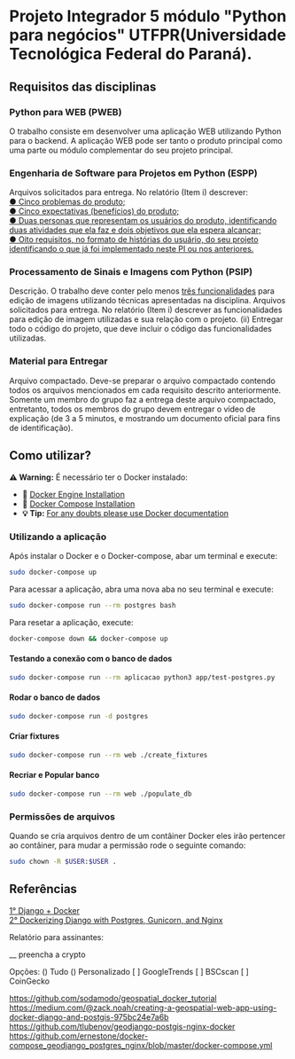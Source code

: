# Projeto Integrador 5 módulo "Python para negócios" UTFPR(Universidade Tecnológica Federal do Paraná).

## Requisitos das disciplinas ##

### Python para WEB (PWEB)

O trabalho consiste em desenvolver uma aplicação WEB utilizando Python para o backend. A aplicação WEB pode ser tanto o produto principal como uma parte ou módulo complementar do seu projeto principal. 

### Engenharia de Software para Projetos em Python (ESPP)

Arquivos solicitados para entrega. No relatório (Item i) descrever:  
[● Cinco problemas do produto;](https://github.com/claudimf/PI_2022_1_UTFPR/blob/main/ESPP%20-%20Requisitos%20da%20disciplina%20Engenharia%20de%20Software.pdf)  
[● Cinco expectativas (benefícios) do produto;](https://github.com/claudimf/PI_2022_1_UTFPR/blob/main/ESPP%20-%20Requisitos%20da%20disciplina%20Engenharia%20de%20Software.pdf)  
[● Duas personas que representam os usuários do produto, identificando duas atividades que ela faz e dois objetivos que ela espera alcançar; ](https://github.com/claudimf/PI_2022_1_UTFPR/blob/main/ESPP%20-%20Requisitos%20da%20disciplina%20Engenharia%20de%20Software.pdf)  
[● Oito requisitos, no formato de histórias do usuário, do seu projeto identificando o que já foi implementado neste PI ou nos anteriores. ](https://github.com/claudimf/PI_2022_1_UTFPR/blob/main/ESPP%20-%20Requisitos%20da%20disciplina%20Engenharia%20de%20Software.pdf)  

### Processamento de Sinais e Imagens com Python (PSIP)

Descrição. O trabalho deve conter pelo menos [três funcionalidades](https://github.com/claudimf/PI_2022_1_UTFPR/blob/main/crypto_games/utils.py) para edição de imagens
utilizando técnicas apresentadas na disciplina.
Arquivos solicitados para entrega. No relatório (Item i) descrever as funcionalidades para edição
de imagem utilizadas e sua relação com o projeto. (ii) Entregar todo o código do projeto, que deve
incluir o código das funcionalidades utilizadas.

### Material para Entregar

Arquivo compactado. Deve-se preparar o arquivo compactado contendo todos os arquivos
mencionados em cada requisito descrito anteriormente. Somente um membro do grupo faz a
entrega deste arquivo compactado, entretanto, todos os membros do grupo devem entregar o
vídeo de explicação (de 3 a 5 minutos, e mostrando um documento oficial para fins de
identificação).

## Como utilizar? ##

**:warning: Warning:** É necessário ter o Docker instalado:
- 🐳 [Docker Engine Installation](https://docs.docker.com/engine/install/ubuntu/)  
- 🐳 [Docker Compose Installation](https://docs.docker.com/compose/install/)  
- **💡 Tip:** [For any doubts please use Docker documentation](https://docs.docker.com/)  

### Utilizando a aplicação

Após instalar o Docker e o Docker-compose, abar um terminal e execute:

```sh
sudo docker-compose up
```
Para acessar a aplicação, abra uma nova aba no seu terminal e execute:

```sh
sudo docker-compose run --rm postgres bash
```

Para resetar a aplicação, execute:

```sh
docker-compose down && docker-compose up
```

#### Testando a conexão com o banco de dados

```sh
sudo docker-compose run --rm aplicacao python3 app/test-postgres.py
```

#### Rodar o banco de dados

```sh
sudo docker-compose run -d postgres
```

#### Criar fixtures
```sh
sudo docker-compose run --rm web ./create_fixtures
```

#### Recriar e Popular banco
```sh
sudo docker-compose run --rm web ./populate_db
```

### Permissões de arquivos ###
Quando se cria arquivos dentro de um contâiner Docker eles irão pertencer ao contâiner, para mudar a permissão rode o seguinte comando:

```sh
sudo chown -R $USER:$USER .
```

## Referências ##
[1° Django + Docker](https://github.com/claudimf/django-docker)  
[2° Dockerizing Django with Postgres, Gunicorn, and Nginx](https://testdriven.io/blog/dockerizing-django-with-postgres-gunicorn-and-nginx/)  


Relatório para assinantes:

__ preencha a crypto


Opções:
() Tudo () Personalizado
[ ] GoogleTrends
[ ] BSCscan
[ ] CoinGecko


https://github.com/sodamodo/geospatial_docker_tutorial
https://medium.com/@zack.noah/creating-a-geospatial-web-app-using-docker-django-and-postgis-975bc24e7a6b
https://github.com/tlubenov/geodjango-postgis-nginx-docker
https://github.com/ernestone/docker-compose_geodjango_postgres_nginx/blob/master/docker-compose.yml